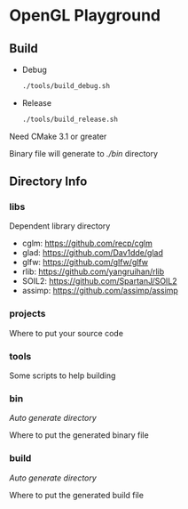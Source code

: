 # OpenGL Playground

## Build

- Debug

    ```sh
    ./tools/build_debug.sh
    ```

- Release

    ```sh
    ./tools/build_release.sh
    ```

Need CMake 3.1 or greater

Binary file will generate to *./bin* directory

## Directory Info

### libs

Dependent library directory

- cglm: https://github.com/recp/cglm
- glad: https://github.com/Dav1dde/glad
- glfw: https://github.com/glfw/glfw
- rlib: https://github.com/yangruihan/rlib
- SOIL2: https://github.com/SpartanJ/SOIL2
- assimp: https://github.com/assimp/assimp

### projects

Where to put your source code

### tools

Some scripts to help building

### bin

*Auto generate directory*

Where to put the generated binary file

### build

*Auto generate directory*

Where to put the generated build file
